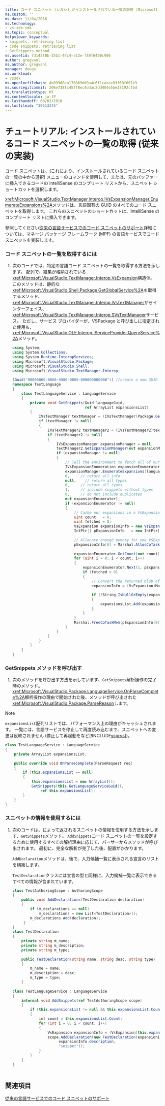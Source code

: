 ```yaml
---
title: コード スニペット (レガシ) がインストールされている一覧の取得 |Microsoft Docs
ms.custom: ''
ms.date: 11/04/2016
ms.technology:
- vs-ide-sdk
ms.topic: conceptual
helpviewer_keywords:
- snippets, retrieving list
- code snippets, retrieving list
- GetSnippets method
ms.assetid: 7d142f8b-35b1-44c4-a13e-f89f6460c906
author: gregvanl
ms.author: gregvanl
manager: douge
ms.workload:
- vssdk
ms.openlocfilehash: 4b09968ea178869dd9a4c6f1caeee83f60f667e3
ms.sourcegitcommit: 206e738fc45ff8ec4ddac2dd484e5be37192cfbd
ms.translationtype: MT
ms.contentlocale: ja-JP
ms.lasthandoff: 08/03/2018
ms.locfileid: "39513245"
---
```

# <a name="walkthrough-getting-a-list-of-installed-code-snippets-legacy-implementation"></a>チュートリアル: インストールされているコード スニペットの一覧の取得 (従来の実装)
コード スニペットは、(これにより、インストールされているコード スニペットの一覧の中から選択) メニューのコマンドを使用して、または、元のバッファーに挿入できるコードの IntelliSense のコンプリート リストから、スニペット ショートカットを選択します。  
  
 <xref:Microsoft.VisualStudio.TextManager.Interop.IVsExpansionManager.EnumerateExpansions%2A>メソッドは、言語固有の GUID のすべてのコード スニペットを取得します。 これらのスニペットのショートカットは、IntelliSense のコンプリート リストに挿入できます。  
  
 参照してください[従来の言語サービスでのコード スニペットのサポート](../../extensibility/internals/support-for-code-snippets-in-a-legacy-language-service.md)詳細については、マネージ パッケージ フレームワーク (MPF) の言語サービスでコード スニペットを実装します。  
  
### <a name="to-retrieve-a-list-of-code-snippets"></a>コード スニペットの一覧を取得するには  
  
1.  次のコードでは、特定の言語コード スニペットの一覧を取得する方法を示します。 配列で、結果が格納されている<xref:Microsoft.VisualStudio.TextManager.Interop.VsExpansion>構造体。 このメソッドは、静的な<xref:Microsoft.VisualStudio.Shell.Package.GetGlobalService%2A>を取得するメソッド、<xref:Microsoft.VisualStudio.TextManager.Interop.IVsTextManager>からインターフェイス、<xref:Microsoft.VisualStudio.TextManager.Interop.SVsTextManager>サービス。 ただし、サービス プロバイダーが、VSPackage と呼び出しに指定された使用も、<xref:Microsoft.VisualStudio.OLE.Interop.IServiceProvider.QueryService%2A>メソッド。  
  
    ```csharp  
    using System;  
    using System.Collections;  
    using System.Runtime.InteropServices;  
    using Microsoft.VisualStudio.Package;  
    using Microsoft.VisualStudio.Shell;  
    using Microsoft.VisualStudio.TextManager.Interop;  
  
    [Guid("00000000-0000-0000-0000-000000000000")] //create a new GUID for the language service  
    namespace TestLanguage  
    {  
        class TestLanguageService : LanguageService  
        {  
            private void GetSnippets(Guid languageGuid,  
                                     ref ArrayList expansionsList)  
            {  
                IVsTextManager textManager = (IVsTextManager)Package.GetGlobalService(typeof(SVsTextManager));  
                if (textManager != null)  
                {  
                    IVsTextManager2 textManager2 = (IVsTextManager2)textManager;  
                    if (textManager2 != null)  
                    {  
                        IVsExpansionManager expansionManager = null;  
                        textManager2.GetExpansionManager(out expansionManager);  
                        if (expansionManager != null)  
                        {  
                            // Tell the environment to fetch all of our snippets.  
                            IVsExpansionEnumeration expansionEnumerator = null;  
                            expansionManager.EnumerateExpansions(languageGuid,  
                            0,     // return all info  
                            null,    // return all types  
                            0,     // return all types  
                            1,     // include snippets without types  
                            0,     // do not include duplicates  
                            out expansionEnumerator);  
                            if (expansionEnumerator != null)  
                            {  
                                // Cache our expansions in a VsExpansion array   
                                uint count   = 0;  
                                uint fetched = 0;  
                                VsExpansion expansionInfo = new VsExpansion();  
                                IntPtr[] pExpansionInfo   = new IntPtr[1];  
  
                                // Allocate enough memory for one VSExpansion structure. This memory is filled in by the Next method.  
                                pExpansionInfo[0] = Marshal.AllocCoTaskMem(Marshal.SizeOf(expansionInfo));  
  
                                expansionEnumerator.GetCount(out count);  
                                for (uint i = 0; i < count; i++)  
                                {  
                                    expansionEnumerator.Next(1, pExpansionInfo, out fetched);  
                                    if (fetched > 0)  
                                    {  
                                        // Convert the returned blob of data into a structure that can be read in managed code.  
                                        expansionInfo = (VsExpansion)Marshal.PtrToStructure(pExpansionInfo[0], typeof(VsExpansion));  
  
                                        if (!String.IsNullOrEmpty(expansionInfo.shortcut))  
                                        {  
                                            expansionsList.Add(expansionInfo);  
                                        }  
                                    }  
                                }  
                                Marshal.FreeCoTaskMem(pExpansionInfo[0]);  
                            }  
                        }  
                    }  
                }  
            }  
        }  
    }  
    ```  
  
### <a name="to-call-the-getsnippets-method"></a>GetSnippets メソッドを呼び出す  
  
1.  次のメソッドを呼び出す方法を示しています、`GetSnippets`解析操作の完了時のメソッド。 <xref:Microsoft.VisualStudio.Package.LanguageService.OnParseComplete%2A>解析操作の理由で開始された後、メソッドが呼び出された<xref:Microsoft.VisualStudio.Package.ParseReason>します。  
  
> [!NOTE]
>  `expansionsList`配列リストでは、パフォーマンス上の理由がキャッシュされます。 一覧には、言語サービスを停止して再度読み込むまで、スニペットへの変更は反映されません (停止して再起動をなど[!INCLUDE[vsprvs](../../code-quality/includes/vsprvs_md.md)])。  
  
```csharp  
class TestLanguageService : LanguageService  
{  
    private ArrayList expansionsList;  
  
    public override void OnParseComplete(ParseRequest req)  
    {  
        if (this.expansionsList == null)  
        {  
            this.expansionsList = new ArrayList();  
            GetSnippets(this.GetLanguageServiceGuid(),  
                ref this.expansionsList);  
        }  
    }  
}  
```  
  
### <a name="to-use-the-snippet-information"></a>スニペットの情報を使用するには  
  
1.  次のコードは、によって返されるスニペットの情報を使用する方法を示します、`GetSnippets`メソッド。 `AddSnippets`コード スニペットの一覧を設定するために使用するすべての解析理由に応じて、パーサーからメソッドが呼び出されます。 最初に、完全な解析が完了した後、配置がかかります。  
  
     `AddDeclaration`メソッドは、後で、入力候補一覧に表示される宣言のリストを構築します。  
  
     `TestDeclaration`クラスには宣言の型と同様に、入力候補一覧に表示できるすべての情報が含まれています。  
  
    ```csharp  
    class TestAuthoringScope : AuthoringScope  
    {  
        public void AddDeclarations(TestDeclaration declaration)  
        {  
            if (m_declarations == null)  
                m_declarations = new List<TestDeclaration>();  
            m_declarations.Add(declaration);  
         }  
    }  
    class TestDeclaration   
    {  
        private string m_name;  
        private string m_description;  
        private string m_type;  
  
        public TestDeclaration(string name, string desc, string type)  
        {  
            m_name = name;  
            m_description = desc;  
            m_type = type;  
        }  
  
    class TestLanguageService : LanguageService  
    {  
        internal void AddSnippets(ref TestAuthoringScope scope)  
        {  
            if (this.expansionsList != null && this.expansionsList.Count > 0)  
            {  
                int count = this.expansionsList.Count;  
                for (int i = 0; i < count; i++)  
                {  
                    VsExpansion expansionInfo = (VsExpansion)this.expansionsList[i];  
                    scope.AddDeclaration(new TestDeclaration(expansionInfo.title,  
                         expansionInfo.description,  
                         "snippet"));  
                }  
            }  
        }  
    }  
  
    ```  
  
## <a name="see-also"></a>関連項目  
 [従来の言語サービスでのコード スニペットのサポート](../../extensibility/internals/support-for-code-snippets-in-a-legacy-language-service.md)